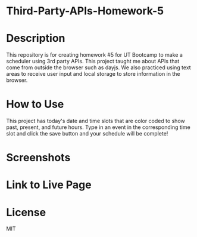 # Third-Party-APIs-Homework-5

# Description

This repository is for creating homework #5 for UT Bootcamp to make a scheduler using 3rd party APIs. This project taught me about APIs that come from outside the browser such as dayjs. We also practiced using text areas to receive user input  and local storage to store information in the browser.   

# How to Use
This project has today's date and time slots that are color coded to show past, present, and future hours. Type in an event in the corresponding time slot and click the save button and your schedule will be complete!

# Screenshots



# Link to Live Page


# License
MIT

